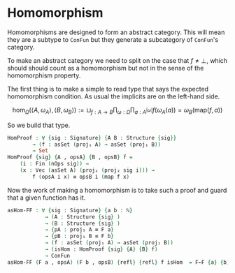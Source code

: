 # Homomorphism

Homomorphisms are designed to form an abstract category.  This will mean they are a subtype to `ConFun` but they generate a subcategory of `ConFun`'s category.

To make an abstract category we need to split on the case that $f\neq \bot$, which should should count as a homomorphism but not in the sense of the homomorphism property.

The first thing is to make a simple to read type that says the expected homomorphism condition.  As usual the implicits are on the left-hand side.
```math
\text{hom}_{\Omega}(\langle A,\omega_A\rangle,\langle B,\omega_B\rangle) :=\sqcup_{f:A\to B} \prod_{\omega:\Omega}\prod_{a:A^{|\omega|}}f(\omega_A(a))=\omega_B(\text{map}(f,a))
```
So we build that type.
```agda
HomProof : ∀ {sig : Signature} {A B : Structure {sig}} 
        → (f : asSet (proj₁ A) → asSet (proj₁ B)) 
        → Set
HomProof {sig} {A , opsA} {B , opsB} f = 
    (i : Fin (nOps sig)) →
    (x : Vec (asSet A) (proj₂ (proj₂ sig i))) →
        f (opsA i x) ≡ opsB i (map f x)
```

Now the work of making a homomorphism is to take such a proof and guard that a given function has it.
```agda
asHom-FF : ∀ {sig : Signature} {a b : ℕ}
            → (A : Structure {sig} ) 
            → (B : Structure {sig} ) 
            → {pA : proj₁ A ≡ F a}
            → {pB : proj₁ B ≡ F b}
            → (f : asSet (proj₁ A) → asSet (proj₁ B)) 
            → (isHom : HomProof {sig} {A} {B} f)
            → ConFun
asHom-FF (F a , opsA) (F b , opsB) {refl} {refl} f isHom  = F←F {a} {b} f
```
